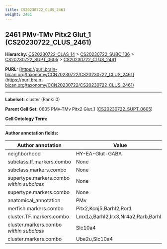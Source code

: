 ```yaml
---
title: CS20230722_CLUS_2461
weight: 2461
---
```

## 2461 PMv-TMv Pitx2 Glut_1 (CS20230722_CLUS_2461)
<b>Hierarchy: </b>
[CS20230722_CLAS_14](../CS20230722_CLAS_14) >
[CS20230722_SUBC_136](../CS20230722_SUBC_136) >
[CS20230722_SUPT_0605](../CS20230722_SUPT_0605) >
[CS20230722_CLUS_2461](../CS20230722_CLUS_2461)

**PURL:** [https://purl.brain-bican.org/taxonomy/CCN20230722/CS20230722_CLUS_2461](https://purl.brain-bican.org/taxonomy/CCN20230722/CS20230722_CLUS_2461)

---


**Labelset:** cluster (Rank: 0)

**Parent Cell Set:** 0605 PMv-TMv Pitx2 Glut_1 ([CS20230722_SUPT_0605](../CS20230722_SUPT_0605))



**Cell Ontology Term:** 

[MARKER GENES.]: #


---

[TRANSFERRED ANNOTATIONS.]: #


[AUTHOR ANNOTATION FIELDS.]: #


**Author annotation fields:**

| Author annotation | Value |
|-------------------|-------|
|neighborhood|HY-EA-Glut-GABA|
|subclass.tf.markers.combo|None|
|subclass.markers.combo|None|
|supertype.markers.combo _within subclass_|None|
|supertype.markers.combo|None|
|anatomical_annotation|PMv|
|merfish.markers.combo|Pitx2,Kcnj5,Barhl2,Ror1|
|cluster.TF.markers.combo|Lmx1a,Barhl2,Irx3,Nr4a2,Rarb,Barhl1|
|cluster.markers.combo _within subclass_|Slc10a4|
|cluster.markers.combo|Ube2u,Slc10a4|
